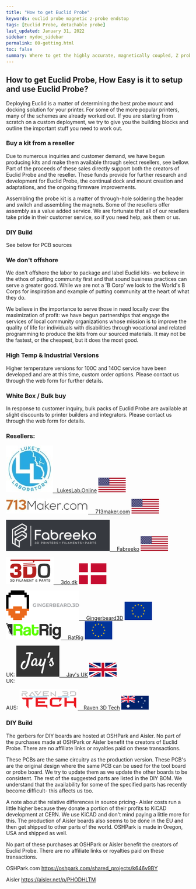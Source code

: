 ```yaml
---
title: "How to get Euclid Probe"
keywords: euclid probe magnetic z-probe endstop
tags: [Euclid Probe, detachable probe]
last_updated: January 31, 2022
sidebar: mydoc_sidebar
permalink: 00-getting.html
toc: false
summary: Where to get the highly accurate, magnetically coupled, Z probe
---
```


## How to get Euclid Probe, How Easy is it to setup and use Euclid Probe? 
Deploying Euclid is a matter of determining the best probe mount and docking solution for your printer. For some of the more popular printers, many of the schemes are already worked out. If you are starting from scratch on a custom deployment, we try to give you the building blocks and outline the important stuff you need to work out.

### Buy a kit from a reseller 
Due to numerous inquiries and customer demand, we have begun producing kits and make them available through select resellers, see bellow.  Part of the proceeds of these sales directly support both the creators of Euclid Probe and the reseller. These funds provide for further research and development for Euclid Probe, the continual dock and mount creation and adaptations, and the ongoing firmware improvements. 

Assembling the probe kit is a matter of through-hole soldering the header and switch and assembling the magnets.  Some of the resellers offer assembly as a value added service. We are fortunate that all of our resellers take pride in their customer service, so if you need help, ask them or us. 

### DIY Build
See below for PCB sources 

### We don't offshore 
We don't offshore the labor to package and label Euclid kits- we believe in the ethos of putting community first and that sound business practices can serve a greater good.  While we are not a 'B Corp' we look to the World's B Corps for inspiration and example of putting community at the heart of what they do.  

We believe in the importance to serve those in need locally over the maximization of profit: we have begun partnerships that engage the services of local community organizations whose mission is to improve the quality of life for individuals with disabilities through vocational and related programming to produce the kits from our sourced materials.  It may not be the fastest, or the cheapest, but it does the most good. 

### High Temp & Industrial Versions
Higher temperature versions for 100C and 140C service have been developed and are at this time, custom order options. Please contact us through the web form for further details.

### White Box / Bulk buy
In response to customer inquiry, bulk packs of Euclid Probe are available at slight discounts to printer builders and integrators. Please contact us through the web form for details.  

### Resellers:

<a href="https://lukeslabonline.com/products/euclid-probe-kit" target="blank"><img src="images\LLLogo.jpg">  &nbsp; LukesLab.Online</a>  <img src="images\country\150USA.png">  

<a href="https://713maker.com/en/euclid" target="blank"><img src="images\713makercom.jpg">  &nbsp; &nbsp; 713maker.com</a>  <img src="images\country\150USA.png">  

<a href="https://www.fabreeko.com/products/euclid-probe-kit-24v" target="blank"><img src="images\fabreeko.png">  &nbsp; &nbsp; Fabreeko</a>  <img src="images\country\150USA.png">  

<a href="https://3do.dk/soeg?controller=search&s=euclid" target="blank"><img src="images\3do.dk.png">  &nbsp;  &nbsp; 3do.dk</a>  <img src="images\country\150DK.png">  

<a href="https://gingerbeard3d.de/produkt/euclid-probe/" target="blank"><img src="images\gingerbeard2.png">  &nbsp;  &nbsp; Gingerbeard3D</a>  <img src="images\country\150EU.png">  
<a href="https://www.ratrig.com/" target="blank"><img src="images\ratriglogo.png">  &nbsp;  &nbsp; RatRig</a>  <img src="images\country\150EU.png">  

UK:  <a href="https://www.jayuk.org/" target="blank"><img src="images\jays.png">  &nbsp;  &nbsp; Jay's UK</a>  <img src="images\country\150UK.png">  
UK:  

AUS: <a href="https://www.raven3dtech.com.au/" target="blank"><img src="images\ravenlogo.webp"> &nbsp;  &nbsp;Raven 3D Tech</a>  <img src="images\country\150AUS.png">  

### DIY Build  
The gerbers for DIY boards are hosted at OSHPark and Aisler. No part of the purchases made at OSHPark or Aisler benefit the creators of Euclid Probe. There are no affiliate links or royalties paid on these transactions.  

These PCBs are the same circuitry as the production version. These PCB's are the original design where the same PCB can be used for the tool board or probe board.  We try to update them as we update the other boards to be consistent. The rest of the suggested parts are listed in the DIY BOM. We understand that the availability for some of the specified parts has recently become difficult- this affects us too. 

A note about the relative differences in source pricing- Aisler costs run a little higher because they donate a portion of their profits to KiCAD development at CERN. We use KiCAD and don't mind paying a little more for this. The production of Aisler boards also seems to be done in the EU and then get shipped to other parts of the world. OSHPark is made in Oregon, USA and shipped as well.  

No part of these purchases at OSHPark or Aisler benefit the creators of Euclid Probe. There are no affiliate links or royalties paid on these transactions.  

OSHPark.com <a href='https://oshpark.com/shared_projects/k646v9BY'>https://oshpark.com/shared_projects/k646v9BY</a>

Aisler <a href='https://aisler.net/p/PHODHLTM'>  https://aisler.net/p/PHODHLTM</a>